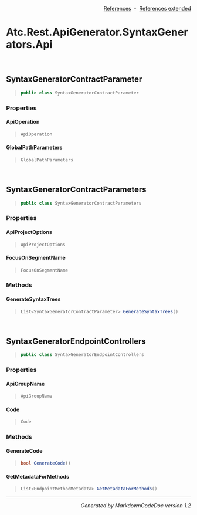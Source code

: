 <div style='text-align: right'>

[References](Index.md)&nbsp;&nbsp;-&nbsp;&nbsp;[References extended](IndexExtended.md)
</div>

# Atc.Rest.ApiGenerator.SyntaxGenerators.Api

<br />

## SyntaxGeneratorContractParameter

>```csharp
>public class SyntaxGeneratorContractParameter
>```

### Properties

#### ApiOperation
>```csharp
>ApiOperation
>```
#### GlobalPathParameters
>```csharp
>GlobalPathParameters
>```

<br />

## SyntaxGeneratorContractParameters

>```csharp
>public class SyntaxGeneratorContractParameters
>```

### Properties

#### ApiProjectOptions
>```csharp
>ApiProjectOptions
>```
#### FocusOnSegmentName
>```csharp
>FocusOnSegmentName
>```
### Methods

#### GenerateSyntaxTrees
>```csharp
>List<SyntaxGeneratorContractParameter> GenerateSyntaxTrees()
>```

<br />

## SyntaxGeneratorEndpointControllers

>```csharp
>public class SyntaxGeneratorEndpointControllers
>```

### Properties

#### ApiGroupName
>```csharp
>ApiGroupName
>```
#### Code
>```csharp
>Code
>```
### Methods

#### GenerateCode
>```csharp
>bool GenerateCode()
>```
#### GetMetadataForMethods
>```csharp
>List<EndpointMethodMetadata> GetMetadataForMethods()
>```
<hr /><div style='text-align: right'><i>Generated by MarkdownCodeDoc version 1.2</i></div>
